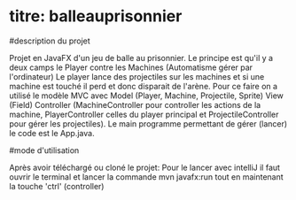 # titre: balleauprisonnier

#description du projet

Projet en JavaFX d'un jeu de balle au prisonnier. Le principe est qu'il y a deux camps le Player contre les Machines (Automatisme gérer par l'ordinateur)
Le player lance des projectiles sur les machines et si une machine est touché il perd et donc disparait de l'arène. 
Pour ce faire on a utilisé le modèle MVC avec Model (Player, Machine, Projectile, Sprite) View (Field) Controller (MachineController pour controller les actions 
de la machine, PlayerController celles du player principal et ProjectileController pour gérer les projectiles). Le main programme permettant de gérer (lancer) 
le code est le App.java.


#mode d'utilisation

Après avoir téléchargé ou cloné le projet:
Pour le lancer avec intelliJ il faut ouvrir le terminal et lancer la commande mvn javafx:run tout en maintenant la touche 'ctrl' (controller)
